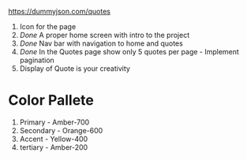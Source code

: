 https://dummyjson.com/quotes

1. Icon for the page
2. _Done_ A proper home screen with intro to the project
3. _Done_ Nav bar with navigation to home and quotes
4. _Done_ In the Quotes page show only 5 quotes per page - Implement pagination
5. Display of Quote is your creativity

# Color Pallete

1. Primary - Amber-700
2. Secondary - Orange-600
3. Accent - Yellow-400
4. tertiary - Amber-200
